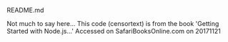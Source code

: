 README.md

Not much to say here... This code (censortext) is from the book 'Getting Started with Node.js...'
Accessed on SafariBooksOnline.com on 20171121